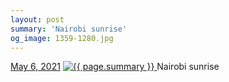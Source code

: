 ```yaml
---
layout: post
summary: 'Nairobi sunrise'
og_image: 1359-1280.jpg
---
```


<p>
  <time>
    <a href="/1359">May 6, 2021</a>
  </time>
  <a href="/1359">
    <img src="{{ site.assets_url }}/1359-640.jpg" srcset="{{ site.assets_url }}/1359-320.jpg 320w, {{ site.assets_url }}/1359-640.jpg 640w, {{ site.assets_url }}/1359-960.jpg 960w, {{ site.assets_url }}/1359-1280.jpg 1280w" sizes="(min-width: 700px) 50vw, calc(100vw - 2rem)" alt="{{ page.summary }}" />
  </a>
  <span>Nairobi sunrise</span>
</p>
